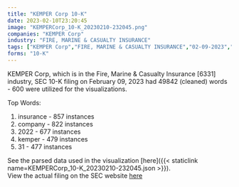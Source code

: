 ```yaml
---
title: "KEMPER Corp 10-K"
date: 2023-02-10T23:20:45
image: "KEMPERCorp_10-K_20230210-232045.png"
companies: "KEMPER Corp"
industry: "FIRE, MARINE & CASUALTY INSURANCE"
tags: ["KEMPER Corp","FIRE, MARINE & CASUALTY INSURANCE","02-09-2023","10-K"]
forms: "10-K"
---
```

KEMPER Corp, which is in the Fire, Marine & Casualty Insurance [6331] industry, SEC 10-K filing on February 09, 2023 had 49842 (cleaned) words - 600 were utilized for the visualizations.

Top Words:
1. insurance - 857 instances
2. company - 822 instances
3. 2022 - 677 instances
4. kemper - 479 instances
5. 31 - 477 instances


See the parsed data used in the visualization [here]({{< staticlink name=KEMPERCorp_10-K_20230210-232045.json >}}).  
View the actual filing on the SEC website [here](https://www.sec.gov/Archives/edgar/data/860748/0000860748-23-000056.txt)
